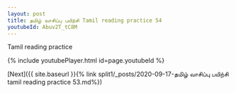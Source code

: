 ```yaml
---
layout: post
title: தமிழ் வாசிப்பு பயிற்சி Tamil reading practice 54
youtubeId: Abuv2T_tC8M
---
```

 
 
Tamil reading practice
 
 
 
 
 


{% include youtubePlayer.html id=page.youtubeId %}
 
[Next]({{ site.baseurl }}{% link  split1/_posts/2020-09-17-தமிழ் வாசிப்பு பயிற்சி tamil reading practice 53.md%})
 
